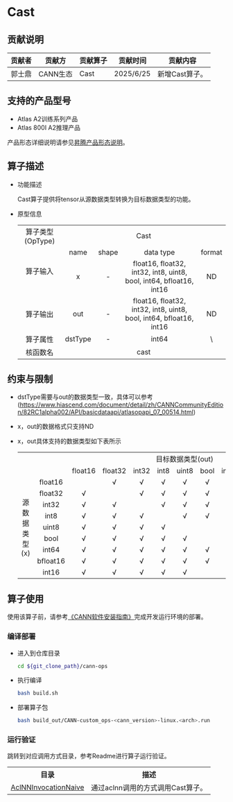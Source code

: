 # Cast 

## 贡献说明

| 贡献者 | 贡献方 | 贡献算子 | 贡献时间 | 贡献内容 |
|----|----|----|------|------|
| 郭士鼎 | CANN生态 | Cast | 2025/6/25 | 新增Cast算子。|

## 支持的产品型号

- Atlas A2训练系列产品
- Atlas 800I A2推理产品

产品形态详细说明请参见[昇腾产品形态说明](https://www.hiascend.com/document/redirect/CannCommunityProductForm)。

## 算子描述

- 功能描述    

  Cast算子提供将tensor从源数据类型转换为目标数据类型的功能。

- 原型信息    

    <table>
    <tr><td rowspan="1" align="center">算子类型(OpType)</td><td colspan="4" align="center">Cast</td></tr>
    <tr><td rowspan="2" align="center">算子输入</td><td align="center">name</td><td align="center">shape</td><td align="center">data type</td><td align="center">format</td></tr>
    <tr><td align="center">x</td><td align="center">-</td><td align="center">float16, float32, int32, int8, uint8, bool, int64, bfloat16, int16</td><td align="center">ND</td></tr>
    <tr><td rowspan="1" align="center">算子输出</td><td align="center">out</td><td align="center">-</td><td align="center">float16, float32, int32, int8, uint8, bool, int64, bfloat16, int16</td><td align="center">ND</td></tr>
    <tr><td rowspan="1" align="center">算子属性</td><td align="center">dstType</td><td align="center">-</td><td align="center">int64</td><td align="center">\</td></tr>
    <tr><td rowspan="1" align="center">核函数名</td><td colspan="4" align="center">cast</td></td></tr>
    </table>

## 约束与限制

- dstType需要与out的数据类型一致，具体可以参考(https://www.hiascend.com/document/detail/zh/CANNCommunityEdition/82RC1alpha002/API/basicdataapi/atlasopapi_07_00514.html)
- x，out的数据格式只支持ND
- x，out具体支持的数据类型如下表所示

    <table>
    <tr>
    <td></td><td></td><td colspan="9" align="center">目标数据类型(out)</td>
    </tr>
    <tr>
    <td></td><td></td><td align="center">float16</td><td align="center">float32</td><td align="center">int32</td><td align="center">int8</td><td align="center">uint8</td><td align="center">bool</td><td align="center">int64</td><td align="center">bfloat16</td><td align="center">int16</td>
    </tr>
    <tr>
    <td rowspan="9" align="center">源数据类型(x)</td><td align="center">float16</td><td align="center"></td><td align="center">√</td><td align="center">√</td><td align="center">√</td><td align="center">√</td><td align="center">√</td><td align="center"></td><td align="center">√</td><td align="center">√</td>
    </tr>
    <tr>
    <td align="center">float32</td><td align="center">√</td><td align="center"></td><td align="center">√</td><td align="center">√</td><td align="center">√</td><td align="center">√</td><td align="center">√</td><td align="center">√</td><td align="center">√</td>
    </tr>
    <tr>
    <td align="center">int32</td><td align="center">√</td><td align="center">√</td><td align="center"></td><td align="center">√</td><td align="center">√</td><td align="center">√</td><td align="center">√</td><td align="center">√</td><td align="center">√</td>
    </tr>
    <tr>
    <td align="center">int8</td><td align="center">√</td><td align="center">√</td><td align="center">√</td><td align="center"></td><td align="center">√</td><td align="center">√</td><td align="center">√</td><td align="center">√</td><td align="center">√</td>
    </tr>
    <tr>
    <td align="center">uint8</td><td align="center">√</td><td align="center">√</td><td align="center">√</td><td align="center">√</td><td align="center"></td><td align="center"></td><td align="center">√</td><td align="center">√</td><td align="center">√</td>
    </tr>
    <tr>
    <td align="center">bool</td><td align="center">√</td><td align="center">√</td><td align="center">√</td><td align="center">√</td><td align="center">√</td><td align="center"></td><td align="center">√</td><td align="center">√</td><td align="center"></td>
    </tr>
    <tr>
    <td align="center">int64</td><td align="center">√</td><td align="center">√</td><td align="center">√</td><td align="center">√</td><td align="center">√</td><td align="center">√</td><td align="center"></td><td align="center">√</td><td align="center">√</td>
    </tr>
    <tr>
    <td align="center">bfloat16</td><td align="center">√</td><td align="center">√</td><td align="center">√</td><td align="center">√</td><td align="center">√</td><td align="center">√</td><td align="center"></td><td align="center"></td><td align="center"></td>
    </tr>
    <tr>
    <td align="center">int16</td><td align="center">√</td><td align="center">√</td><td align="center">√</td><td align="center">√</td><td align="center">√</td><td align="center"></td><td align="center">√</td><td align="center"></td><td align="center"></td>
    </tr>
    </table>

## 算子使用

使用该算子前，请参考[《CANN软件安装指南》](https://hiascend.com/document/redirect/CannCommunityInstSoftware)完成开发运行环境的部署。

### 编译部署

  - 进入到仓库目录
    ```bash
    cd ${git_clone_path}/cann-ops
    ```

  - 执行编译
    ```bash
    bash build.sh
    ```

  - 部署算子包
    ```bash
    bash build_out/CANN-custom_ops-<cann_version>-linux.<arch>.run
    ```

### 运行验证

跳转到对应调用方式目录，参考Readme进行算子运行验证。

<table>
    <th>目录</th><th>描述</th>
    <tr>
        <td><a href="./examples/AclNNInvocationNaive"> AclNNInvocationNaive</td><td>通过aclnn调用的方式调用Cast算子。</td>
    </tr>
</table>